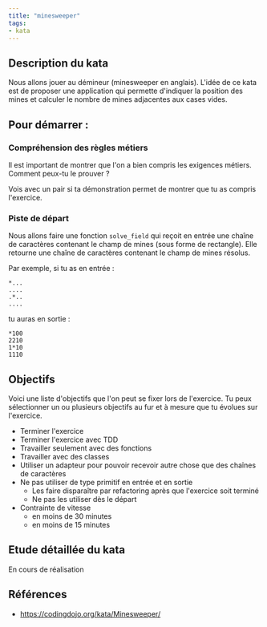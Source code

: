 ```yaml
---
title: "minesweeper"
tags:
- kata
---
```


## Description du kata
Nous allons jouer au démineur (minesweeper en anglais). L'idée de ce kata est de proposer une application qui permette d'indiquer la position des mines et calculer le nombre de mines adjacentes aux cases vides.

## Pour démarrer : 
### Compréhension des règles métiers
Il est important de montrer que l'on a bien compris les exigences métiers. Comment peux-tu le prouver ?

Vois avec un pair si ta démonstration permet de montrer que tu as compris l'exercice.

### Piste de départ
Nous allons faire une fonction `solve_field` qui reçoit en entrée une chaîne de caractères contenant le champ de mines (sous forme de rectangle). Elle retourne une chaîne de caractères contenant le champ de mines résolus.

Par exemple, si tu as en entrée  : 
```
*...
....
.*..
....
```

tu auras en sortie : 
```
*100
2210
1*10
1110
```

## Objectifs
Voici une liste d'objectifs que l'on peut se fixer lors de l'exercice. Tu peux sélectionner un ou plusieurs objectifs au fur et à mesure que tu évolues sur l'exercice.

- Terminer l'exercice
- Terminer l'exercice avec TDD
- Travailler seulement avec des fonctions
- Travailler avec des classes
- Utiliser un adapteur pour pouvoir recevoir autre chose que des chaînes de caractères
- Ne pas utiliser de type primitif en entrée et en sortie
	- Les faire disparaître par refactoring après que l'exercice soit terminé
	- Ne pas les utiliser dès le départ 
- Contrainte de vitesse
	- en moins de 30 minutes
	- en moins de 15 minutes

## Etude détaillée du kata
En cours de réalisation

## Références
- https://codingdojo.org/kata/Minesweeper/

